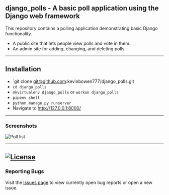 ## django_polls - A basic poll application using the Django web framework 

This repository contains a polling application demonstrating basic Django
functionality. 

 - A public site that lets people view polls and vote in them.
 - An admin site for adding, changing, and deleting polls.

---
## Installation

 - `git clone git@github.com:kevinbowen777/django_polls.git
 - `cd django_polls`
 - `mkvirtualenv django_polls` or `workon django_polls`
 - `pipenv shell`
 - `python manage.py runserver`
 - Navigate to http://127.0.0.1:8000/

---
### Screenshots
![Poll list](https://github.com/kevinbowen777/django_polls/blob/master/images/drf_post_list.png)



---
[![License](https://img.shields.io/badge/license-MIT-green)](https://github.com/kevinbowen777/django_polls/blob/master/LICENSE)
---
### Reporting Bugs                                                              
                                                                                 
   Visit the [Issues page](https://github.com/kevinbowen777/django_polls/issues)
      to view currently open bug reports or open a new issue.
